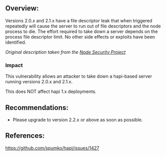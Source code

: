 ## Overview:

Versions 2.0.x and 2.1.x have a file descriptor leak that when triggered repeatedly will cause the server to run out of file descriptors and the node process to die. The effort required to take down a server depends on the process file descriptor limit. No other side effects or exploits have been identified.

_Original description taken from the [Node Security Project](https://nodesecurity.io/)_

### Impact

This vulnerability allows an attacker to take down a hapi-based server running versions 2.0.x and 2.1.x.

This does NOT affect hapi 1.x deployments.

## Recommendations:

- Please upgrade to version 2.2.x or above as soon as possible.

## References:

https://github.com/spumko/hapi/issues/1427
